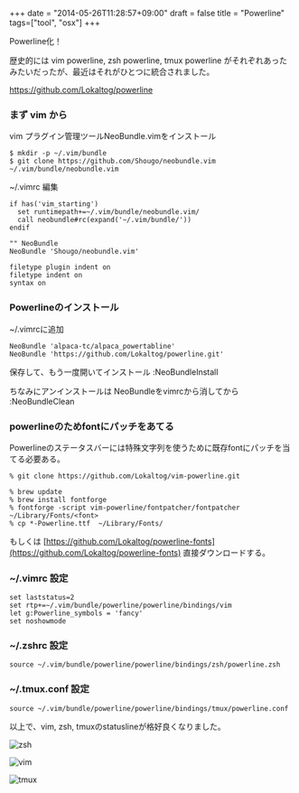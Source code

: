 +++
date = "2014-05-26T11:28:57+09:00"
draft = false
title = "Powerline"
tags=["tool", "osx"]
+++

Powerline化！

歴史的には vim powerline, zsh powerline, tmux powerline がそれぞれあったみたいだったが、最近はそれがひとつに統合されました。

https://github.com/Lokaltog/powerline

### まず vim から

vim プラグイン管理ツールNeoBundle.vimをインストール

```
$ mkdir -p ~/.vim/bundle
$ git clone https://github.com/Shougo/neobundle.vim ~/.vim/bundle/neobundle.vim
```

~/.vimrc 編集

```
if has('vim_starting')
  set runtimepath+=~/.vim/bundle/neobundle.vim/
  call neobundle#rc(expand('~/.vim/bundle/'))
endif

"" NeoBundle
NeoBundle 'Shougo/neobundle.vim'

filetype plugin indent on
filetype indent on
syntax on
```

### Powerlineのインストール

~/.vimrcに追加

```
NeoBundle 'alpaca-tc/alpaca_powertabline'
NeoBundle 'https://github.com/Lokaltog/powerline.git'
````

保存して、もう一度開いてインストール
:NeoBundleInstall

ちなみにアンインストールは NeoBundleをvimrcから消してから
:NeoBundleClean

### powerlineのためfontにパッチをあてる

Powerlineのステータスバーには特殊文字列を使うために既存fontにパッチを当てる必要ある。

```
% git clone https://github.com/Lokaltog/vim-powerline.git

% brew update
% brew install fontforge
% fontforge -script vim-powerline/fontpatcher/fontpatcher  ~/Library/Fonts/<font>
% cp *-Powerline.ttf  ~/Library/Fonts/
```

もしくは [https://github.com/Lokaltog/powerline-fonts](https://github.com/Lokaltog/powerline-fonts) 直接ダウンロードする。

### ~/.vimrc 設定
```
set laststatus=2
set rtp+=~/.vim/bundle/powerline/powerline/bindings/vim
let g:Powerline_symbols = 'fancy'
set noshowmode
```

### ~/.zshrc 設定
```
source ~/.vim/bundle/powerline/powerline/bindings/zsh/powerline.zsh
```

### ~/.tmux.conf 設定
```
source ~/.vim/bundle/powerline/powerline/bindings/tmux/powerline.conf
```

以上で、vim, zsh, tmuxのstatuslineが格好良くなりました。

![zsh](/images/posts/2014-05-26/powerline-zsh.png "zsh")

![vim](/images/posts/2014-05-26/powerline-vim.png "vim")

![tmux](/images/posts/2014-05-26/powerline-tmux.png "tmux")
